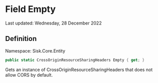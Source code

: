 # Field Empty
Last updated: Wednesday, 28 December 2022

## Definition
Namespace: Sisk.Core.Entity

```csharp
public static CrossOriginResourceSharingHeaders Empty { get; }
```

Gets an instance of CrossOriginResourceSharingHeaders that does not allow CORS by default.

